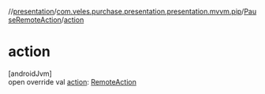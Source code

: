//[presentation](../../../index.md)/[com.veles.purchase.presentation.presentation.mvvm.pip](../index.md)/[PauseRemoteAction](index.md)/[action](action.md)

# action

[androidJvm]\
open override val [action](action.md): [RemoteAction](https://developer.android.com/reference/kotlin/android/app/RemoteAction.html)
